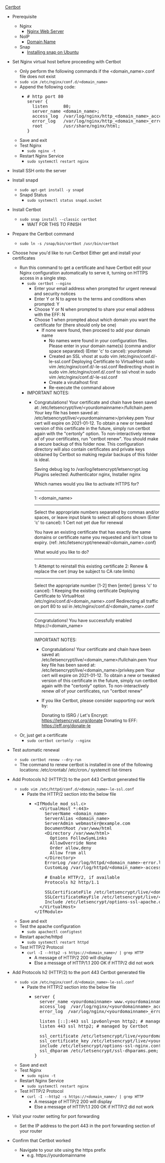 [Certbot](https://certbot.eff.org)<br />

* Prerequisite
  * Nginx
    * [Nginx Web Server](https://github.com/Cuates/centosinstall/tree/master/webserver/nginx)
  * NoIP
    * [Domain Name](https://github.com/Cuates/lampcentosinstall/tree/master/system/domainname)
  * Snap
    * [Installing snap on Ubuntu](https://snapcraft.io/docs/installing-snap-on-ubuntu)

* Set Nginx virtual host before proceeding with Certbot
  * Only perform the following commands if the <domain_name>.conf file does not exist
  * `sudo vim /etc/nginx/conf.d/<domain_name>`
  * Append the following code:
    * <pre>
      # http port 80
      server {
        listen      80;
        server_name &lt;domain_name&gt;;
        access_log  /var/log/nginx/http_&lt;domain_name&gt;_access.log;
        error_log   /var/log/nginx/http_&lt;domain_name&gt;_error.log;
        root        /usr/share/nginx/html;
      }
      </pre>
  * Save and exit
  * Test Nginx
    * `sudo nginx -t`
  * Restart Nginx Service
    * `sudo systemctl restart nginx`
* Install SSH onto the server
* Install snapd
  * `sudo apt-get install -y snapd`
  * Snapd Status
    * `sudo systemctl status snapd.socket`
* Install Certbot
  * `sudo snap install --classic certbot`
    * WAIT FOR THIS TO FINISH
* Prepare the Certbot command
  * `sudo ln -s /snap/bin/certbot /usr/bin/certbot`
* Choose how you'd like to run Certbot Either get and install your certificates
  * Run this command to get a certificate and have Certbot edit your Nginx configuration automatically to serve it, turning on HTTPS access in a single step.
    * `sudo certbot --nginx`
      * Enter your email address when prompted for urgent renewal and security notices
      * Enter Y or N to agree to the terms and conditions when prompted: Y
      * Choose Y or N when prompted to share your email address with the EFF: N
      * Choose 1 when prompted about which domain you want the certificate for (there should only be one)
        * If none were found, then proceed to add your domain name
          * No names were found in your configuration files. Please enter in your domain name(s) (comma and/or space separated)  (Enter 'c' to cancel): yourdomain
          * Created an SSL vhost at sudo vim /etc/nginx/conf.d/<yourdomainname>-le-ssl.conf
            Deploying Certificate to VirtualHost sudo vim /etc/nginx/conf.d/<yourdomainname>-le-ssl.conf
            Redirecting vhost in sudo vim /etc/nginx/conf.d/<yourdomainname>.conf to ssl vhost in sudo vim /etc/nginx/conf.d/<yourdomainname>-le-ssl.conf
          * Create a virutalhost first
          * Re-execute the command above
    * IMPORTANT NOTES:
      - Congratulations! Your certificate and chain have been saved at:
        /etc/letsencrypt/live/\<yourdomainname\>/fullchain.pem
        Your key file has been saved at:
        /etc/letsencrypt/live/\<yourdomainname\>/privkey.pem
        Your cert will expire on 2021-01-12. To obtain a new or tweaked
        version of this certificate in the future, simply run certbot again
        with the "certonly" option. To non-interactively renew *all* of
        your certificates, run "certbot renew". You should make a
        secure backup of this folder now. This configuration directory will
        also contain certificates and private keys obtained by Certbot so
        making regular backups of this folder is ideal.

        Saving debug log to /var/log/letsencrypt/letsencrypt.log
        Plugins selected: Authenticator nginx, Installer nginx

        Which names would you like to activate HTTPS for?
        - - - - - - - - - - - - - - - - - - - - - - - - - - - - - - - - - - - - - - - -
        1: <domain_name>
        - - - - - - - - - - - - - - - - - - - - - - - - - - - - - - - - - - - - - - - -
        Select the appropriate numbers separated by commas and/or spaces, or leave input
        blank to select all options shown (Enter 'c' to cancel): 1
        Cert not yet due for renewal

        You have an existing certificate that has exactly the same domains or certificate name you requested and isn't close to expiry.
        (ref: /etc/letsencrypt/renewal/<domain_name>.conf)

        What would you like to do?
        - - - - - - - - - - - - - - - - - - - - - - - - - - - - - - - - - - - - - - - -
        1: Attempt to reinstall this existing certificate
        2: Renew & replace the cert (may be subject to CA rate limits)
        - - - - - - - - - - - - - - - - - - - - - - - - - - - - - - - - - - - - - - - -
        Select the appropriate number [1-2] then [enter] (press 'c' to cancel): 1
        Keeping the existing certificate
        Deploying Certificate to VirtualHost /etc/nginx/conf.d/<domain_name>.conf
        Redirecting all traffic on port 80 to ssl in /etc/nginx/conf.d/<domain_name>.conf

        - - - - - - - - - - - - - - - - - - - - - - - - - - - - - - - - - - - - - - - -
        Congratulations! You have successfully enabled https://<domain_name>
        - - - - - - - - - - - - - - - - - - - - - - - - - - - - - - - - - - - - - - - -

        IMPORTANT NOTES:
        - Congratulations! Your certificate and chain have been saved at:
          /etc/letsencrypt/live/<domain_name>/fullchain.pem
          Your key file has been saved at:
          /etc/letsencrypt/live/<domain_name>/privkey.pem
          Your cert will expire on 2021-01-12. To obtain a new or tweaked
          version of this certificate in the future, simply run certbot again
          with the "certonly" option. To non-interactively renew *all* of
          your certificates, run "certbot renew"
        - If you like Certbot, please consider supporting our work by:

          Donating to ISRG / Let's Encrypt:   https://letsencrypt.org/donate
          Donating to EFF:                    https://eff.org/donate-le
  * Or, just get a certificate
    * `sudo certbot certonly --nginx`
* Test automatic renewal
  * `sudo certbot renew --dry-run`
  * The command to renew certbot is installed in one of the following locations:
    /etc/crontab/
    /etc/cron.*/*
    systemctl list-timers
* Add Protocols h2 (HTTP/2) to the port 443 Certbot generated file
  * `sudo vim /etc/httpd/conf.d/<domain_name>-le-ssl.conf`
    * Paste the HTTP/2 section into the below file
      * <pre>
        &lt;IfModule mod_ssl.c&gt;
          &lt;VirtualHost *:443&gt;
            ServerName &lt;domain_name&gt;
            ServerAlias &lt;domain_name&gt;
            ServerAdmin webmaster@example.com
            DocumentRoot /var/www/html
            &lt;Directory /var/www/html&gt;
              Options FollowSymLinks
              AllowOverride None
              Order allow,deny
              Allow from all
            &lt;/Directory&gt;
            ErrorLog /var/log/httpd/&lt;domain_name&gt;-error.log
            CustomLog /var/log/httpd/&lt;domain_name&gt;-access.log combined
        
            # Enable HTTP/2, if available
            Protocols h2 http/1.1
        
            SSLCertificateFile /etc/letsencrypt/live/&lt;domain_name&gt;/fullchain.pem
            SSLCertificateKeyFile /etc/letsencrypt/live/&lt;domain_name&gt;/privkey.pem
            Include /etc/letsencrypt/options-ssl-apache.conf
          &lt;/VirtualHost&gt;
        &lt;/IfModule&gt;
        </pre>
  * Save and exit
  * Test the apache configuration
    * `sudo apachectl configtest`
  * Restart apache/httpd
    * `sudo systemctl restart httpd`
  * Test HTTP/2 Protocol
    * `curl -I --http2 -s https://<domain_name>/ | grep HTTP`
      * A message of HTTP/2 200 will display
      * Else a message of HTTP/1.1 200 OK if HTTP/2 did not work
* Add Protocols h2 (HTTP/2) to the port 443 Certbot generated file
  * `sudo vim /etc/nginx/conf.d/<domain_name>-le-ssl.conf`
    * Paste the HTTP/2 section into the below file
      * <pre>
        server {
          server_name &lt;yourdomainname&gt; www.&lt;yourdomainname&gt;;
          access_log  /var/log/nginx/&lt;yourdomainname&gt;_access.log;
          error_log  /var/log/nginx/&lt;yourdomainname&gt;_error.log;

          listen [::]:443 ssl ipv6only=on http2; # managed by Certbot
          listen 443 ssl http2; # managed by Certbot

          ssl_certificate /etc/letsencrypt/live/&lt;yourdomainname&gt;/fullchain.pem; # managed by Certbot
          ssl_certificate_key /etc/letsencrypt/live/&lt;yourdomainname&gt;/privkey.pem; # managed by Certbot
          include /etc/letsencrypt/options-ssl-nginx.conf; # managed by Certbot
          ssl_dhparam /etc/letsencrypt/ssl-dhparams.pem; # managed by Certbot
        }
        </pre>
  * Save and exit
  * Test Nginx
    * `sudo nginx -t`
  * Restart Nginx Service
    * `sudo systemctl restart nginx`
  * Test HTTP/2 Protocol
    * `curl -I --http2 -s https://<domain_name>/ | grep HTTP`
      * A message of HTTP/2 200 will display
      * Else a message of HTTP/1.1 200 OK if HTTP/2 did not work
* Visit your router setting for port forwarding
  * Set the IP address to the port 443 in the port forwarding section of your router
* Confirm that Certbot worked
  * Navigate to your site using the https prefix
    * e.g. https://yourdomainname
